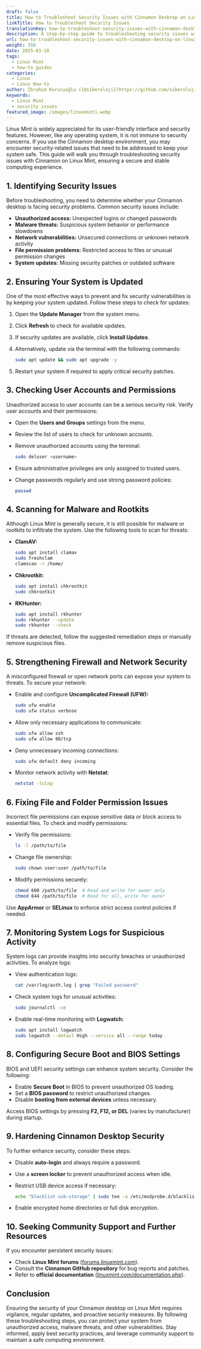 ```yaml
---
draft: false
title: How to Troubleshoot Security Issues with Cinnamon Desktop on Linux Mint
linkTitle: How to Troubleshoot Security Issues
translationKey: how-to-troubleshoot-security-issues-with-cinnamon-desktop-on-linux-mint
description: A step-by-step guide to troubleshooting security issues with Cinnamon on Linux Mint.
url: how-to-troubleshoot-security-issues-with-cinnamon-desktop-on-linux-mint
weight: 310
date: 2025-03-10
tags:
  - Linux Mint
  - how-to guides
categories:
  - Linux
  - Linux How-to
author: İbrahim Korucuoğlu ([@siberoloji](https://github.com/siberoloji))
keywords:
  - Linux Mint
  - security issues
featured_image: /images/linuxmint1.webp
---
```

Linux Mint is widely appreciated for its user-friendly interface and security features. However, like any operating system, it is not immune to security concerns. If you use the Cinnamon desktop environment, you may encounter security-related issues that need to be addressed to keep your system safe. This guide will walk you through troubleshooting security issues with Cinnamon on Linux Mint, ensuring a secure and stable computing experience.

## 1. Identifying Security Issues

Before troubleshooting, you need to determine whether your Cinnamon desktop is facing security problems. Common security issues include:

- **Unauthorized access:** Unexpected logins or changed passwords
- **Malware threats:** Suspicious system behavior or performance slowdowns
- **Network vulnerabilities:** Unsecured connections or unknown network activity
- **File permission problems:** Restricted access to files or unusual permission changes
- **System updates:** Missing security patches or outdated software

## 2. Ensuring Your System is Updated

One of the most effective ways to prevent and fix security vulnerabilities is by keeping your system updated. Follow these steps to check for updates:

1. Open the **Update Manager** from the system menu.
2. Click **Refresh** to check for available updates.
3. If security updates are available, click **Install Updates**.
4. Alternatively, update via the terminal with the following commands:

   ```bash
   sudo apt update && sudo apt upgrade -y
   ```

5. Restart your system if required to apply critical security patches.

## 3. Checking User Accounts and Permissions

Unauthorized access to user accounts can be a serious security risk. Verify user accounts and their permissions:

- Open the **Users and Groups** settings from the menu.
- Review the list of users to check for unknown accounts.
- Remove unauthorized accounts using the terminal:

  ```bash
  sudo deluser <username>
  ```

- Ensure administrative privileges are only assigned to trusted users.
- Change passwords regularly and use strong password policies:

  ```bash
  passwd
  ```

## 4. Scanning for Malware and Rootkits

Although Linux Mint is generally secure, it is still possible for malware or rootkits to infiltrate the system. Use the following tools to scan for threats:

- **ClamAV:**

  ```bash
  sudo apt install clamav
  sudo freshclam
  clamscan -r /home/
  ```

- **Chkrootkit:**

  ```bash
  sudo apt install chkrootkit
  sudo chkrootkit
  ```

- **RKHunter:**

  ```bash
  sudo apt install rkhunter
  sudo rkhunter --update
  sudo rkhunter --check
  ```

If threats are detected, follow the suggested remediation steps or manually remove suspicious files.

## 5. Strengthening Firewall and Network Security

A misconfigured firewall or open network ports can expose your system to threats. To secure your network:

- Enable and configure **Uncomplicated Firewall (UFW):**

  ```bash
  sudo ufw enable
  sudo ufw status verbose
  ```

- Allow only necessary applications to communicate:

  ```bash
  sudo ufw allow ssh
  sudo ufw allow 80/tcp
  ```

- Deny unnecessary incoming connections:

  ```bash
  sudo ufw default deny incoming
  ```

- Monitor network activity with **Netstat**:

  ```bash
  netstat -tulnp
  ```

## 6. Fixing File and Folder Permission Issues

Incorrect file permissions can expose sensitive data or block access to essential files. To check and modify permissions:

- Verify file permissions:

  ```bash
  ls -l /path/to/file
  ```

- Change file ownership:

  ```bash
  sudo chown user:user /path/to/file
  ```

- Modify permissions securely:

  ```bash
  chmod 600 /path/to/file  # Read and write for owner only
  chmod 644 /path/to/file  # Read for all, write for owner
  ```

Use **AppArmor** or **SELinux** to enforce strict access control policies if needed.

## 7. Monitoring System Logs for Suspicious Activity

System logs can provide insights into security breaches or unauthorized activities. To analyze logs:

- View authentication logs:

  ```bash
  cat /var/log/auth.log | grep "Failed password"
  ```

- Check system logs for unusual activities:

  ```bash
  sudo journalctl -xe
  ```

- Enable real-time monitoring with **Logwatch:**

  ```bash
  sudo apt install logwatch
  sudo logwatch --detail High --service all --range today
  ```

## 8. Configuring Secure Boot and BIOS Settings

BIOS and UEFI security settings can enhance system security. Consider the following:

- Enable **Secure Boot** in BIOS to prevent unauthorized OS loading.
- Set a **BIOS password** to restrict unauthorized changes.
- Disable **booting from external devices** unless necessary.

Access BIOS settings by pressing **F2, F12, or DEL** (varies by manufacturer) during startup.

## 9. Hardening Cinnamon Desktop Security

To further enhance security, consider these steps:

- Disable **auto-login** and always require a password.
- Use a **screen locker** to prevent unauthorized access when idle.
- Restrict USB device access if necessary:

  ```bash
  echo "blacklist usb-storage" | sudo tee -a /etc/modprobe.d/blacklist.conf
  ```

- Enable encrypted home directories or full disk encryption.

## 10. Seeking Community Support and Further Resources

If you encounter persistent security issues:

- Check **Linux Mint forums** ([forums.linuxmint.com](https://forums.linuxmint.com)).
- Consult the **Cinnamon GitHub repository** for bug reports and patches.
- Refer to **official documentation** ([linuxmint.com/documentation.php](https://linuxmint.com/documentation.php)).

## Conclusion

Ensuring the security of your Cinnamon desktop on Linux Mint requires vigilance, regular updates, and proactive security measures. By following these troubleshooting steps, you can protect your system from unauthorized access, malware threats, and other vulnerabilities. Stay informed, apply best security practices, and leverage community support to maintain a safe computing environment.
